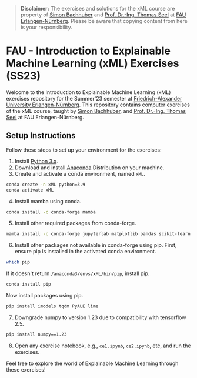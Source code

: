 > **Disclaimer:** The exercises and solutions for the xML course are property of [Simon Bachhuber](https://www.linkedin.com/in/simon-bachhuber-5b667216a/) and [Prof. Dr.-Ing. Thomas Seel](https://www.aibe.tf.fau.de/person/prof-dr-thomas-seel/) at [FAU Erlangen-Nürnberg](https://www.fau.eu/). Please be aware that copying content from here is your responsibility.

# FAU - Introduction to Explainable Machine Learning (xML) Exercises (SS23)

Welcome to the Introduction to Explainable Machine Learning (xML) exercises repository for the Summer'23 semester at [Friedrich-Alexander University Erlangen-Nürnberg](https://www.fau.eu/). This repository contains computer exercises of the xML course, taught by [Simon Bachhuber](https://www.linkedin.com/in/simon-bachhuber-5b667216a/), and [Prof. Dr.-Ing. Thomas Seel](https://www.aibe.tf.fau.de/person/prof-dr-thomas-seel/) at FAU Erlangen-Nürnberg.

## Setup Instructions

Follow these steps to set up your environment for the exercises:

1. Install [Python 3.x](https://www.python.org/).
2. Download and install [Anaconda](https://www.anaconda.com/download) Distribution on your machine.
3. Create and activate a conda environment, named `xML`.
```bash
conda create -n xML python=3.9
conda activate xML
```
4. Install mamba using conda.
```bash
conda install -c conda-forge mamba
```
5. Install other required packages from conda-forge.
```bash
mamba install -c conda-forge jupyterlab matplotlib pandas scikit-learn scipy statsmodels seaborn patsy numpy shap alibi "tokenizers>=0.11.1,!=0.11.3,<0.13"
```
6. Install other packages not available in conda-forge using pip. First, ensure pip is installed in the activated conda environment.
```bash
which pip
```
If it doesn't return `/anaconda3/envs/xML/bin/pip`, install pip.
```bash
conda install pip
```
Now install packages using pip.
```bash
pip install imodels tqdm PyALE lime
```
7. Downgrade numpy to version 1.23 due to compatibility with tensorflow 2.5.
```bash
pip install numpy==1.23
```
8. Open any exercise notebook, e.g., `ce1.ipynb`, `ce2.ipynb`, etc, and run the exercises.

Feel free to explore the world of Explainable Machine Learning through these exercises!
